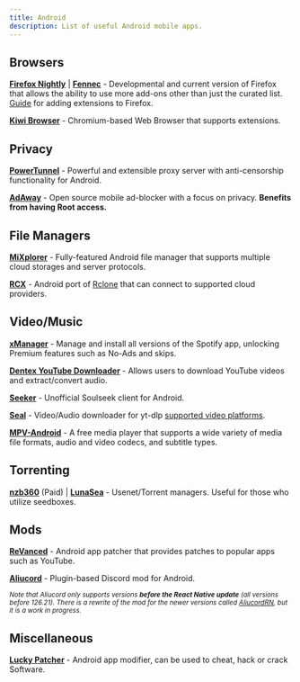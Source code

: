 ```yaml
---
title: Android 
description: List of useful Android mobile apps.
---
```

## Browsers
[**Firefox Nightly**](https://play.google.com/store/apps/details?id=org.mozilla.fenix) | [**Fennec**](https://f-droid.org/en/packages/org.mozilla.fennec_fdroid) - Developmental and current version of Firefox that allows the ability to use more add-ons other than just the curated list.  
[Guide](https://blog.mozilla.org/addons/2020/09/29/expanded-extension-support-in-firefox-for-android-nightly/) for adding extensions to Firefox.

[**Kiwi Browser**](https://kiwibrowser.com/) - Chromium-based Web Browser that supports extensions.

## Privacy
[**PowerTunnel**](https://github.com/krlvm/PowerTunnel-Android) - Powerful and extensible proxy server with anti-censorship functionality for Android.

[**AdAway**](https://adaway.org/) - Open source mobile ad-blocker with a focus on privacy.
**Benefits from having Root access.**  

## File Managers
[**MiXplorer**](https://mixplorer.com/) - Fully-featured Android file manager that supports multiple cloud storages and server protocols.

[**RCX**](https://x0b.github.io/docs/) - Android port of [Rclone](https://rclone.org/) that can connect to supported cloud providers.

## Video/Music
[**xManager**](https://xmanagerapp.com/) - Manage and install all versions of the Spotify app, unlocking Premium features such as No-Ads and skips.

[**Dentex YouTube Downloader**](https://dentex.github.io/) - Allows users to download YouTube videos and extract/convert audio.

[**Seeker**](https://github.com/jackBonadies/SeekerAndroid) - Unofficial Soulseek client for Android.

[**Seal**](https://github.com/JunkFood02/Seal) - Video/Audio downloader for yt-dlp [supported video platforms](https://github.com/yt-dlp/yt-dlp/blob/master/supportedsites.md).

[**MPV-Android**](https://github.com/mpv-android/mpv-android) - A free media player that supports a wide variety of media file formats, audio and video codecs, and subtitle types.

## Torrenting
[**nzb360**](https://www.nzb360.com/) (Paid) | [**LunaSea**](https://www.lunasea.app/) - Usenet/Torrent managers. Useful for those who utilize seedboxes.

## Mods
[**ReVanced**](https://github.com/revanced/revanced-manager) - Android app patcher that provides patches to popular apps such as YouTube.

[**Aliucord**](https://github.com/Aliucord/Aliucord) - Plugin-based Discord mod for Android.

*<small>_Note that Aliucord only supports versions **before the React Native update** (all versions before 126.21). There is a rewrite of the mod for the newer versions called [AliucordRN](https://github.com/Aliucord/AliucordRN), but it is a work in progress._</small>*

## Miscellaneous
[**Lucky Patcher**](https://www.luckypatchers.com/) - Android app modifier, can be used to cheat, hack or crack Software. 